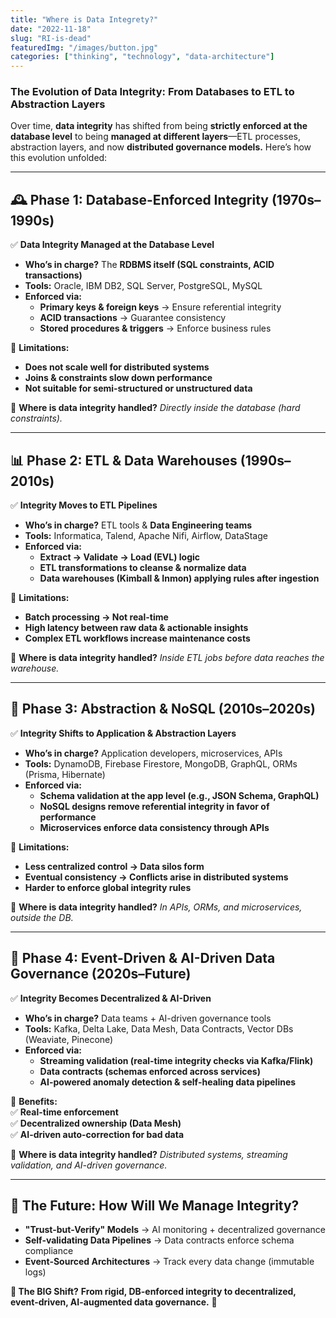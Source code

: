 ```yaml
---
title: "Where is Data Integrety?"
date: "2022-11-18"
slug: "RI-is-dead"
featuredImg: "/images/button.jpg"
categories: ["thinking", "technology", "data-architecture"]
---
```


### **The Evolution of Data Integrity: From Databases to ETL to Abstraction Layers**  

Over time, **data integrity** has shifted from being **strictly enforced at the database level** to being **managed at different layers**—ETL processes, abstraction layers, and now **distributed governance models.** Here’s how this evolution unfolded:

---

## **🕰️ Phase 1: Database-Enforced Integrity (1970s–1990s)**
✅ **Data Integrity Managed at the Database Level**  
- **Who’s in charge?** The **RDBMS itself (SQL constraints, ACID transactions)**  
- **Tools:** Oracle, IBM DB2, SQL Server, PostgreSQL, MySQL  
- **Enforced via:**  
  - **Primary keys & foreign keys** → Ensure referential integrity  
  - **ACID transactions** → Guarantee consistency  
  - **Stored procedures & triggers** → Enforce business rules  

📌 **Limitations:**  
- **Does not scale well for distributed systems**  
- **Joins & constraints slow down performance**  
- **Not suitable for semi-structured or unstructured data**  

👀 **Where is data integrity handled?** *Directly inside the database (hard constraints).*

---

## **📊 Phase 2: ETL & Data Warehouses (1990s–2010s)**
✅ **Integrity Moves to ETL Pipelines**  
- **Who’s in charge?** ETL tools & **Data Engineering teams**  
- **Tools:** Informatica, Talend, Apache Nifi, Airflow, DataStage  
- **Enforced via:**  
  - **Extract → Validate → Load (EVL) logic**  
  - **ETL transformations to cleanse & normalize data**  
  - **Data warehouses (Kimball & Inmon) applying rules after ingestion**  

📌 **Limitations:**  
- **Batch processing → Not real-time**  
- **High latency between raw data & actionable insights**  
- **Complex ETL workflows increase maintenance costs**  

👀 **Where is data integrity handled?** *Inside ETL jobs before data reaches the warehouse.*

---

## **🚀 Phase 3: Abstraction & NoSQL (2010s–2020s)**
✅ **Integrity Shifts to Application & Abstraction Layers**  
- **Who’s in charge?** Application developers, microservices, APIs  
- **Tools:** DynamoDB, Firebase Firestore, MongoDB, GraphQL, ORMs (Prisma, Hibernate)  
- **Enforced via:**  
  - **Schema validation at the app level (e.g., JSON Schema, GraphQL)**  
  - **NoSQL designs remove referential integrity in favor of performance**  
  - **Microservices enforce data consistency through APIs**  

📌 **Limitations:**  
- **Less centralized control → Data silos form**  
- **Eventual consistency → Conflicts arise in distributed systems**  
- **Harder to enforce global integrity rules**  

👀 **Where is data integrity handled?** *In APIs, ORMs, and microservices, outside the DB.*

---

## **🧠 Phase 4: Event-Driven & AI-Driven Data Governance (2020s–Future)**
✅ **Integrity Becomes Decentralized & AI-Driven**  
- **Who’s in charge?** Data teams + AI-driven governance tools  
- **Tools:** Kafka, Delta Lake, Data Mesh, Data Contracts, Vector DBs (Weaviate, Pinecone)  
- **Enforced via:**  
  - **Streaming validation (real-time integrity checks via Kafka/Flink)**  
  - **Data contracts (schemas enforced across services)**  
  - **AI-powered anomaly detection & self-healing data pipelines**  

📌 **Benefits:**  
✅ **Real-time enforcement**  
✅ **Decentralized ownership (Data Mesh)**  
✅ **AI-driven auto-correction for bad data**  

👀 **Where is data integrity handled?** *Distributed systems, streaming validation, and AI-driven governance.*

---

## **🔮 The Future: How Will We Manage Integrity?**
- **"Trust-but-Verify" Models** → AI monitoring + decentralized governance  
- **Self-validating Data Pipelines** → Data contracts enforce schema compliance  
- **Event-Sourced Architectures** → Track every data change (immutable logs)  

**🛑 The BIG Shift?** **From rigid, DB-enforced integrity to decentralized, event-driven, AI-augmented data governance.** 🚀